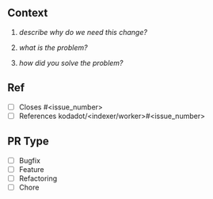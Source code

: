 ## Context

1. _describe why do we need this change?_

2. _what is the problem?_

2. _how did you solve the problem?_

## Ref

- [ ] Closes #<issue_number>
- [ ] References kodadot/<indexer/worker>#<issue_number>

## PR Type

- [ ] Bugfix
- [ ] Feature
- [ ] Refactoring
- [ ] Chore
